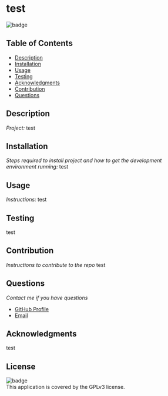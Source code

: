 # test

  ![badge](https://img.shields.io/badge/license-GPLv3-blue.svg)
  <br />

  ## Table of Contents

  - [Description](#description)
  - [Installation](#installation)
  - [Usage](#usage)
  - [Testing](#testing)
  - [Acknowledgments](#acknowledgments)
  - [Contribution](#contribution)
  - [Questions](#questions)
 
  ## Description 
  *Project:* 
  test

  ## Installation
  *Steps required to install project and how to get the development environment running:*
   test
  
  ## Usage 
  *Instructions:*
   test

  ## Testing
  test

  ## Contribution
  *Instructions to contribute to the repo*
  test

  ## Questions
  *Contact me if you have questions*
  - [GitHub Profile](https://github.com/undefined)
  - [Email](mailto:test)

  ## Acknowledgments
  test

  ## License
  ![badge](https://img.shields.io/badge/license-GPLv3-blue.svg)
  <br />
  This application is covered by the GPLv3 license. 
  
